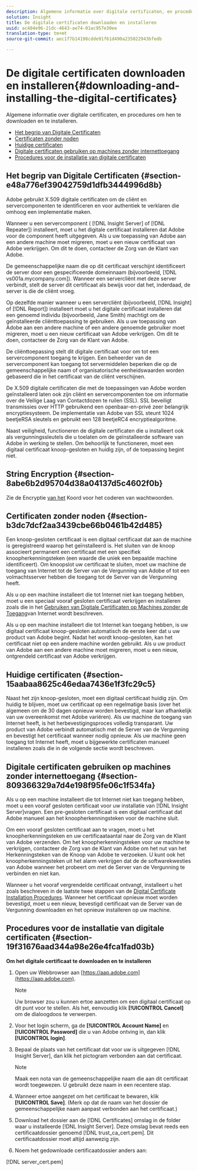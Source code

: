 ```yaml
---
description: Algemene informatie over digitale certificaten, en procedures om hen te downloaden en te installeren.
solution: Insight
title: De digitale certificaten downloaden en installeren
uuid: ac484e96-21dc-4643-ae74-01ac957e30ee
translation-type: tm+mt
source-git-commit: aec1f7b14198cdde91f61d490a235022943bfedb

---
```



# De digitale certificaten downloaden en installeren{#downloading-and-installing-the-digital-certificates}

Algemene informatie over digitale certificaten, en procedures om hen te downloaden en te installeren.

* [Het begrip van Digitale Certificaten](../../../../../home/c-inst-svr/c-install-ins-svr/t-install-proc-inst-svr-dpu/c-dnld-dgtl-cert/c-dnld-dgtl-cert.md#section-e48a776ef39042759d1dfb3444996d8b)
* [Certificaten zonder noden](../../../../../home/c-inst-svr/c-install-ins-svr/t-install-proc-inst-svr-dpu/c-dnld-dgtl-cert/c-dnld-dgtl-cert.md#section-b3dc7dcf2aa3439cbe66b0461b42d485)
* [Huidige certificaten](../../../../../home/c-inst-svr/c-install-ins-svr/t-install-proc-inst-svr-dpu/c-dnld-dgtl-cert/c-dnld-dgtl-cert.md#section-15aabaa8625c46edaa7436e1f3fc29c5)
* [Digitale certificaten gebruiken op machines zonder internettoegang](../../../../../home/c-inst-svr/c-install-ins-svr/t-install-proc-inst-svr-dpu/c-dnld-dgtl-cert/c-dnld-dgtl-cert.md#section-809366329a7d4e198f95fe06c1f534fa)
* [Procedures voor de installatie van digitale certificaten](../../../../../home/c-inst-svr/c-install-ins-svr/t-install-proc-inst-svr-dpu/c-dnld-dgtl-cert/c-dnld-dgtl-cert.md#section-19f31676aad344a98e26e4fca1fad03b)

## Het begrip van Digitale Certificaten {#section-e48a776ef39042759d1dfb3444996d8b}

Adobe gebruikt X.509 digitale certificaten om de cliënt en servercomponenten te identificeren en voor authentiek te verklaren die omhoog een implementatie maken.

Wanneer u een servercomponent ( [!DNL Insight Server] of [!DNL Repeater]) installeert, moet u het digitale certificaat installeren dat Adobe voor de component heeft uitgegeven. Als u uw toepassing van Adobe aan een andere machine moet migreren, moet u een nieuw certificaat van Adobe verkrijgen. Om dit te doen, contacteer de Zorg van de Klant van Adobe.

De gemeenschappelijke naam die op dit certificaat verschijnt identificeert de server door een gespecificeerde domeinnaam (bijvoorbeeld, [!DNL vs001a.mycompany.com]). Wanneer een servercliënt met deze server verbindt, stelt de server dit certificaat als bewijs voor dat het, inderdaad, de server is die de cliënt vroeg.

Op dezelfde manier wanneer u een servercliënt (bijvoorbeeld, [!DNL Insight] of [!DNL Report]) installeert moet u het digitale certificaat installeren dat een genoemd individu (bijvoorbeeld, Jane Smith) machtigt om de geïnstalleerde cliënttoepassing te gebruiken. Als u uw toepassing van Adobe aan een andere machine of een andere genoemde gebruiker moet migreren, moet u een nieuw certificaat van Adobe verkrijgen. Om dit te doen, contacteer de Zorg van de Klant van Adobe.

De cliënttoepassing stelt dit digitale certificaat voor om tot een servercomponent toegang te krijgen. Een beheerder van de servercomponent kan toegang tot servermiddelen beperken die op de gemeenschappelijke naam of organisatorische eenheidswaarden worden gebaseerd die in het certificaat van de cliënt verschijnen.

De X.509 digitale certificaten die met de toepassingen van Adobe worden geïnstalleerd laten ook zijn cliënt en servercomponenten toe om informatie over de Veilige Laag van Contactdozen te ruilen (SSL). SSL beveiligt transmissies over HTTP gebruikend een openbaar-en-privé zeer belangrijk encryptiesysteem. De implementatie van Adobe van SSL steunt 1024 beetjeRSA sleutels en gebruikt een 128 beetjeRC4 encryptiealgoritme.

Naast veiligheid, functioneren de digitale certificaten die u installeert ook als vergunningssleutels die u toelaten om de geïnstalleerde software van Adobe in werking te stellen. Om behoorlijk te functioneren, moet een digitaal certificaat knoop-gesloten en huidig zijn, of de toepassing begint niet.

## String Encryption {#section-8abe6b2d95704d38a04137d5c4602f0b}

Zie de Encryptie [van het](../../../../../home/c-inst-svr/c-install-ins-svr/t-install-proc-inst-svr-dpu/c-dnld-dgtl-cert/string-encryption.md#concept-35da0b53650a4d7e82b240ad27f6d45a) Koord voor het coderen van wachtwoorden.

## Certificaten zonder noden {#section-b3dc7dcf2aa3439cbe66b0461b42d485}

Een knoop-gesloten certificaat is een digitaal certificaat dat aan de machine is geregistreerd waarop het geïnstalleerd is. Het sluiten van de knoop associeert permanent een certificaat met een specifiek knoopherkenningsteken (een waarde die uniek een bepaalde machine identificeert). Om knoopslot uw certificaat te sluiten, moet uw machine de toegang van Internet tot de Server van de Vergunning van Adobe of tot een volmachtsserver hebben die toegang tot de Server van de Vergunning heeft.

Als u op een machine installeert die tot Internet niet kan toegang hebben, moet u een speciaal vooraf gesloten certificaat verkrijgen en installeren zoals die in het [Gebruiken van Digitale Certificaten op Machines zonder de Toegang](../../../../../home/c-inst-svr/c-install-ins-svr/t-install-proc-inst-svr-dpu/c-dnld-dgtl-cert/c-dnld-dgtl-cert.md#section-809366329a7d4e198f95fe06c1f534fa)van Internet wordt beschreven.

Als u op een machine installeert die tot Internet kan toegang hebben, is uw digitaal certificaat knoop-gesloten automatisch de eerste keer dat u uw product van Adobe begint. Nadat het wordt knoop-gesloten, kan het certificaat niet op een andere machine worden gebruikt. Als u uw product van Adobe aan een andere machine moet migreren, moet u een nieuw, ontgrendeld certificaat van Adobe verkrijgen.

## Huidige certificaten {#section-15aabaa8625c46edaa7436e1f3fc29c5}

Naast het zijn knoop-gesloten, moet een digitaal certificaat huidig zijn. Om huidig te blijven, moet uw certificaat op een regelmatige basis (over het algemeen om de 30 dagen opnieuw worden bevestigd, maar kan afhankelijk van uw overeenkomst met Adobe variëren). Als uw machine de toegang van Internet heeft, is het herbevestigingsproces volledig transparant. Uw product van Adobe verbindt automatisch met de Server van de Vergunning en bevestigt het certificaat wanneer nodig opnieuw. Als uw machine geen toegang tot Internet heeft, moet u bijgewerkte certificaten manueel installeren zoals die in de volgende sectie wordt beschreven.

## Digitale certificaten gebruiken op machines zonder internettoegang {#section-809366329a7d4e198f95fe06c1f534fa}

Als u op een machine installeert die tot Internet niet kan toegang hebben, moet u een vooraf gesloten certificaat voor uw installatie van [!DNL Insight Server]vragen. Een pre-gesloten certificaat is een digitaal certificaat dat Adobe manueel aan het knoopherkenningsteken voor de machine sluit.

Om een vooraf gesloten certificaat aan te vragen, moet u het knoopherkenningsteken en uw certificaataantal naar de Zorg van de Klant van Adobe verzenden. Om het knoopherkenningsteken voor uw machine te verkrijgen, contacteer de Zorg van de Klant van Adobe om het nut van het Herkenningsteken van de Knoop van Adobe te verzoeken. U kunt ook het knoopherkenningsteken uit het alarm verkrijgen dat de de softwarekwesties van Adobe wanneer het probeert om met de Server van de Vergunning te verbinden en niet kan.

Wanneer u het vooraf vergrendelde certificaat ontvangt, installeert u het zoals beschreven in de laatste twee stappen van de [Digital Certificate Installation Procedures](../../../../../home/c-inst-svr/c-install-ins-svr/t-install-proc-inst-svr-dpu/c-dnld-dgtl-cert/c-dnld-dgtl-cert.md#section-19f31676aad344a98e26e4fca1fad03b). Wanneer het certificaat opnieuw moet worden bevestigd, moet u een nieuw, bevestigd certificaat van de Server van de Vergunning downloaden en het opnieuw installeren op uw machine.

## Procedures voor de installatie van digitale certificaten {#section-19f31676aad344a98e26e4fca1fad03b}

**Om het digitale certificaat te downloaden en te installeren**

1. Open uw Webbrowser aan [https://aap.adobe.com](https://aap.adobe.com).

   >[!NOTE]
   >
   >Uw browser zou u kunnen ertoe aanzetten om een digitaal certificaat op dit punt voor te stellen. Als het, eenvoudig klik **[!UICONTROL Cancel]** om de dialoogdoos te verwerpen.

1. Voor het login scherm, ga de **[!UICONTROL Account Name]** en **[!UICONTROL Password]** die u van Adobe ontving in, dan klik **[!UICONTROL login]**.

1. Bepaal de plaats van het certificaat dat voor uw is uitgegeven [!DNL Insight Server], dan klik het pictogram verbonden aan dat certificaat.

   >[!NOTE]
   >
   >Maak een nota van de gemeenschappelijke naam die aan dit certificaat wordt toegewezen. U gebruikt deze naam in een recentere stap.

1. Wanneer ertoe aangezet om het certificaat te bewaren, klik **[!UICONTROL Save]**. (Merk op dat de naam van het dossier de gemeenschappelijke naam aanpast verbonden aan het certificaat.)
1. Download het dossier aan de [!DNL Certificates] omslag in de folder waar u installeerde [!DNL Insight Server]. Deze omslag bevat reeds een certificaatdossier genoemd [!DNL trust_ca_cert.pem]. Dit certificaatdossier moet altijd aanwezig zijn.

1. Noem het gedownloade certificaatdossier anders aan:

[!DNL server_cert.pem]

